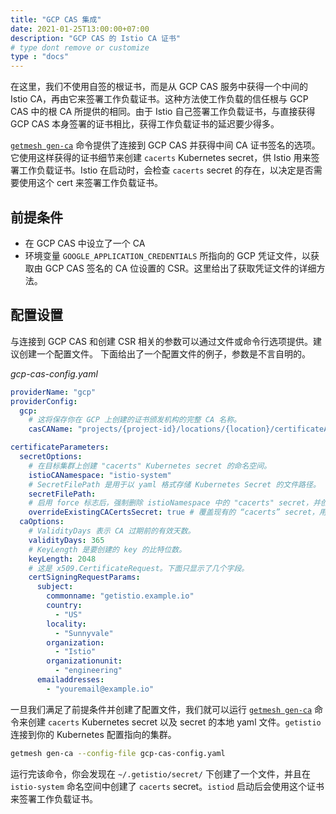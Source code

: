 ```yaml
---
title: "GCP CAS 集成"
date: 2021-01-25T13:00:00+07:00
description: "GCP CAS 的 Istio CA 证书"
# type dont remove or customize
type : "docs"
---
```


在这里，我们不使用自签的根证书，而是从 GCP CAS 服务中获得一个中间的 Istio CA，再由它来签署工作负载证书。这种方法使工作负载的信任根与 GCP CAS 中的根 CA 所提供的相同。由于 Istio 自己签署工作负载证书，与直接获得 GCP CAS 本身签署的证书相比，获得工作负载证书的延迟要少得多。

[`getmesh gen-ca`](/getistio-cli/reference/getistio_gen-ca) 命令提供了连接到 GCP CAS 并获得中间 CA 证书签名的选项。它使用这样获得的证书细节来创建 `cacerts` Kubernetes secret，供 Istio 用来签署工作负载证书。Istio 在启动时，会检查 `cacerts` secret 的存在，以决定是否需要使用这个 cert 来签署工作负载证书。

## 前提条件

- 在 GCP CAS 中设立了一个 CA
- 环境变量 `GOOGLE_APPLICATION_CREDENTIALS` 所指向的 GCP 凭证文件，以获取由 GCP CAS 签名的 CA 位设置的 CSR。这里给出了获取凭证文件的详细方法。

## 配置设置

与连接到 GCP CAS 和创建 CSR 相关的参数可以通过文件或命令行选项提供。建议创建一个配置文件。
下面给出了一个配置文件的例子，参数是不言自明的。

*gcp-cas-config.yaml*

```yaml
providerName: "gcp"
providerConfig:
  gcp:
    # 这将保存你在 GCP 上创建的证书颁发机构的完整 CA 名称。
    casCAName: "projects/{project-id}/locations/{location}/certificateAuthorities/{YourCA}"

certificateParameters:
  secretOptions:
    # 在目标集群上创建 "cacerts" Kubernetes secret 的命名空间。
    istioCANamespace: "istio-system"
    # SecretFilePath 是用于以 yaml 格式存储 Kubernetes Secret 的文件路径。
    secretFilePath:
    # 启用 force 标志后，强制删除 istioNamespace 中的 "cacerts" secret，并创建一个新的 secret。
    overrideExistingCACertsSecret: true # 覆盖现有的 “cacerts” secret，用新的 secret 代替。
  caOptions:
    # ValidityDays 表示 CA 过期前的有效天数。
    validityDays: 365
    # KeyLength 是要创建的 key 的比特位数。
    keyLength: 2048
    # 这是 x509.CertificateRequest。下面只显示了几个字段。
    certSigningRequestParams:
      subject:
        commonname: "getistio.example.io"
        country:
          - "US"
        locality:
          - "Sunnyvale"
        organization:
          - "Istio"
        organizationunit:
          - "engineering"
      emailaddresses:
        - "youremail@example.io"
```

一旦我们满足了前提条件并创建了配置文件，我们就可以运行 [`getmesh gen-ca`](/getistio-cli/reference/getistio_gen-ca) 命令来创建 `cacerts` Kubernetes secret 以及 secret 的本地 yaml 文件。`getistio` 连接到你的 Kubernetes 配置指向的集群。

```sh
getmesh gen-ca --config-file gcp-cas-config.yaml
```

运行完该命令，你会发现在 `~/.getistio/secret/` 下创建了一个文件，并且在 `istio-system` 命名空间中创建了 `cacerts` secret。`istiod` 启动后会使用这个证书来签署工作负载证书。
